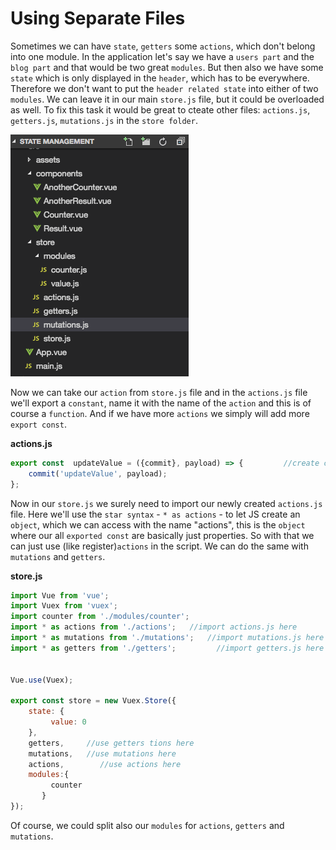 # Using Separate Files
Sometimes we can have `state`, `getters` some `actions`,  which don't belong into one module. In the application let's say we have a `users part` and the `blog part` and that would be two great `modules`. But then also we have some `state` which is only displayed in the `header`, which has to be everywhere. Therefore we don't want to put the `header related state` into either of two `modules`. We can leave it in our main `store.js` file, but it could be overloaded as well. To fix this task it would be great to cteate other files: `actions.js`, `getters.js`, `mutations.js` in the `store folder`. 

![separate-files](../separate-files.png)

Now we can take our `action` from `store.js` file and in the `actions.js` file we'll export a `constant`, name it with the name of the `action` and this is of course a `function`. And if we have more `actions` we simply will add more `export const`. 

**actions.js**

```js
export const  updateValue = ({commit}, payload) => {         //create const for an action    
    commit('updateValue', payload);
};
```

Now in our `store.js` we surely need to import our newly created `actions.js` file. Here we'll use the `star syntax` - `* as actions` - to let JS create an `object`, which we can access with the name "actions", this is the `object` where our all `exported const` are basically just properties. So with that we can just use (like register)`actions` in the script. We can do the same with `mutations` and `getters`. 

**store.js**
```js
import Vue from 'vue';          
import Vuex from 'vuex';
import counter from './modules/counter';
import * as actions from './actions';   //import actions.js here 
import * as mutations from './mutations';   //import mutations.js here 
import * as getters from './getters';         //import getters.js here 


Vue.use(Vuex);  

export const store = new Vuex.Store({                
    state: {
         value: 0
    },
    getters,     //use getters tions here 
    mutations,   //use mutations here 
    actions,        //use actions here 
    modules:{
         counter
       }       
});     
```

Of course, we could split also our `modules` for `actions`, `getters` and `mutations`. 